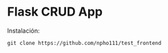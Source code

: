
# Flask CRUD App
 
Instalación:
    
    git clone https://github.com/npho111/test_frontend
    









